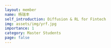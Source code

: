 ```yaml
---
layout: member
name: 杨瑞丰
self_introduction: Diffusion & RL for Fintech
img: assets/img/yrf.jpg
importance: 1
category: Master Students
page: false
---
```


